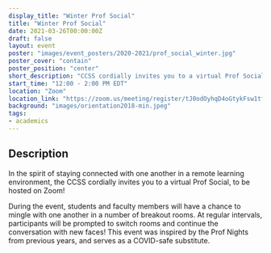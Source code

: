 ```yaml
---
display_title: "Winter Prof Social"
title: "Winter Prof Social"
date: 2021-03-26T00:00:00Z
draft: false
layout: event
poster: "images/event_posters/2020-2021/prof_social_winter.jpg"
poster_cover: "contain"
poster_position: "center"
short_description: "CCSS cordially invites you to a virtual Prof Social, to be hosted on Zoom!"
start_time: "12:00 - 2:00 PM EDT"
location: "Zoom"
location_link: "https://zoom.us/meeting/register/tJ0odOyhqD4oGtykFsw1tfOxaZ9C9Hr2b6cE"
background: "images/orientation2018-min.jpeg"
tags:
- academics
---
```


## Description

In the spirit of staying connected with one another in a remote learning environment, the CCSS cordially invites you to a virtual Prof Social, to be hosted on Zoom!

During the event, students and faculty members will have a chance to mingle with one another in a number of breakout rooms. At regular intervals, participants will be prompted to switch rooms and continue the conversation with new faces! This event was inspired by the Prof Nights from previous years, and serves as a COVID-safe substitute.
